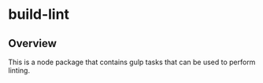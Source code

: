 # build-lint

## Overview
This is a node package that contains gulp tasks that can be used to perform linting.
